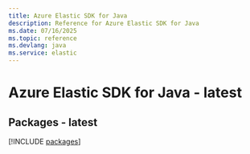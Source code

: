 ```yaml
---
title: Azure Elastic SDK for Java
description: Reference for Azure Elastic SDK for Java
ms.date: 07/16/2025
ms.topic: reference
ms.devlang: java
ms.service: elastic
---
```

# Azure Elastic SDK for Java - latest
## Packages - latest
[!INCLUDE [packages](elastic-index.md)]